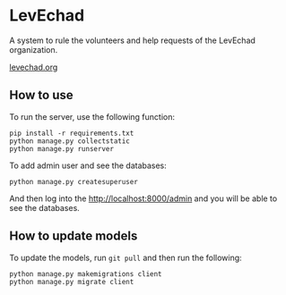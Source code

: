 LevEchad
===========

A system to rule the volunteers and help requests of the LevEchad organization.

[levechad.org](http://levechad.org)

How to use
-----------

To run the server, use the following function:

    pip install -r requirements.txt
    python manage.py collectstatic
    python manage.py runserver

To add admin user and see the databases:

    python manage.py createsuperuser

And then log into the <http://localhost:8000/admin> and you will be able to see the databases.

How to update models
------------
To update the models, run ```git pull``` and then run the following:

    python manage.py makemigrations client
    python manage.py migrate client

